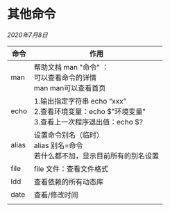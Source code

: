 # 其他命令

*2020年7月8日*

| 命令  | 作用                                                         |
| ----- | ------------------------------------------------------------ |
| man   | 帮助文档  man "命令"   ：<br />可以查看命令的详情<br />man man可以查看首页 |
| echo  | 1.输出指定字符串 echo “xxx”<br />2.查看环境变量：echo \$"环境变量"<br />3.查看上一次程序退出值：echo $? |
| alias | 设置命令别名（临时）<br />alias  别名=命令  <br />若什么都不加，显示目前所有的别名设置 |
| file  | file 文件：查看文件格式                                      |
| ldd   | 查看依赖的所有动态库                                         |
| date  | 查看/修改时间                                                |
|       |                                                              |
